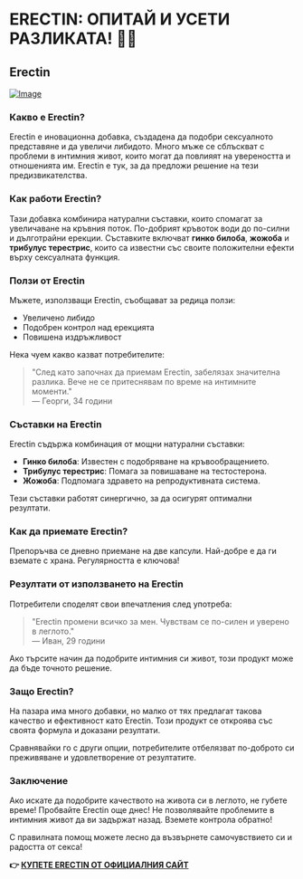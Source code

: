 # ERECTIN: ОПИТАЙ И УСЕТИ РАЗЛИКАТА! 💪✨

## Erectin

[![Image](https://www2.sellhealth.com/256/erectin_12_1.jpg)](https://gchaffi.com/HE1wRU4D)

### Какво е Erectin?

Erectin е иновационна добавка, създадена да подобри сексуалното представяне и да увеличи либидото. Много мъже се сблъскват с проблеми в интимния живот, които могат да повлияят на увереността и отношенията им. Erectin е тук, за да предложи решение на тези предизвикателства.

### Как работи Erectin?

Тази добавка комбинира натурални съставки, които спомагат за увеличаване на кръвния поток. По-добрият кръвоток води до по-силни и дълготрайни ерекции. Съставките включват **гинко билоба**, **жожоба** и **трибулус терестрис**, които са известни със своите положителни ефекти върху сексуалната функция.

### Ползи от Erectin

Мъжете, използващи Erectin, съобщават за редица ползи:

- Увеличено либидо
- Подобрен контрол над ерекцията
- Повишена издръжливост

Нека чуем какво казват потребителите:

> "След като започнах да приемам Erectin, забелязах значителна разлика. Вече не се притеснявам по време на интимните моменти."  
> — Георги, 34 години

### Съставки на Erectin

Erectin съдържа комбинация от мощни натурални съставки:

- **Гинко билоба**: Известен с подобряване на кръвообращението.
- **Трибулус терестрис**: Помага за повишаване на тестостерона.
- **Жожоба**: Подпомага здравето на репродуктивната система.

Тези съставки работят синергично, за да осигурят оптимални резултати.

### Как да приемате Erectin?

Препоръчва се дневно приемане на две капсули. Най-добре е да ги вземате с храна. Регулярността е ключова! 

### Резултати от използването на Erectin

Потребители споделят свои впечатления след употреба:

> "Erectin промени всичко за мен. Чувствам се по-силен и уверено в леглото."  
> — Иван, 29 години

Ако търсите начин да подобрите интимния си живот, този продукт може да бъде точното решение.

### Защо Erectin?

На пазара има много добавки, но малко от тях предлагат такова качество и ефективност като Erectin. Този продукт се откроява със своята формула и доказани резултати.

Сравнявайки го с други опции, потребителите отбелязват по-доброто си преживяване и удовлетворение от резултатите.

### Заключение

Ако искате да подобрите качеството на живота си в леглото, не губете време! Пробвайте Erectin още днес! Не позволявайте проблемите в интимния живот да ви задържат назад. Вземете контрола обратно!

С правилната помощ можете лесно да възвърнете самочувствието си и радостта от секса!



**👉 [КУПЕТЕ ERECTIN ОТ ОФИЦИАЛНИЯ САЙТ](https://gchaffi.com/HE1wRU4D)**